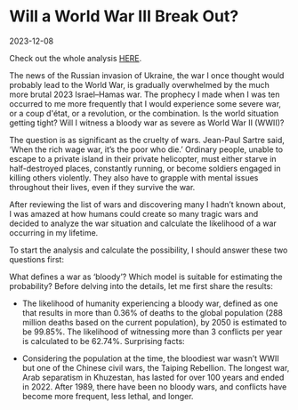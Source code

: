 # Will a World War III Break Out?
2023-12-08

Check out the whole analysis [HERE](https://medium.com/@petitmi001/how-likely-will-a-bloody-war-break-out-af87d6157bd8).

The news of the Russian invasion of Ukraine, the war I once thought would probably lead to the World War, is gradually overwhelmed by the much more brutal 2023 Israel–Hamas war. The prophecy I made when I was ten occurred to me more frequently that I would experience some severe war, or a coup d'état, or a revolution, or the combination. Is the world situation getting tight? Will I witness a bloody war as severe as World War II (WWII)?

The question is as significant as the cruelty of wars. Jean-Paul Sartre said, ‘When the rich wage war, it’s the poor who die.’ Ordinary people, unable to escape to a private island in their private helicopter, must either starve in half-destroyed places, constantly running, or become soldiers engaged in killing others violently. They also have to grapple with mental issues throughout their lives, even if they survive the war.

After reviewing the list of wars and discovering many I hadn’t known about, I was amazed at how humans could create so many tragic wars and decided to analyze the war situation and calculate the likelihood of a war occurring in my lifetime.

To start the analysis and calculate the possibility, I should answer these two questions first:

What defines a war as ‘bloody’?
Which model is suitable for estimating the probability?
Before delving into the details, let me first share the results:

- The likelihood of humanity experiencing a bloody war, defined as one that results in more than 0.36% of deaths to the global population (288 million deaths based on the current population), by 2050 is estimated to be 99.85%.
The likelihood of witnessing more than 3 conflicts per year is calculated to be 62.74%.
Surprising facts:

- Considering the population at the time, the bloodiest war wasn’t WWII but one of the Chinese civil wars, the Taiping Rebellion.
The longest war, Arab separatism in Khuzestan, has lasted for over 100 years and ended in 2022.
After 1989, there have been no bloody wars, and conflicts have become more frequent, less lethal, and longer.